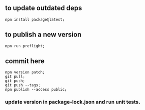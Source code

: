 ## to update outdated deps

    npm install package@latest;

## to publish a new version

    npm run preflight;

## commit here

    npm version patch;
    git pull;
    git push;
    git push --tags;
    npm publish --access public;

### update version in package-lock.json and run unit tests.

